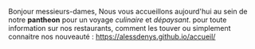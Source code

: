 Bonjour messieurs-dames,
Nous vous accueillons aujourd'hui au sein de notre **pantheon** pour un voyage *culinaire* et *dépaysant*.
pour toute information sur nos restaurants, comment les touver ou simplement connaitre nos nouveauté : https://alessdenys.github.io/accueil/ 
